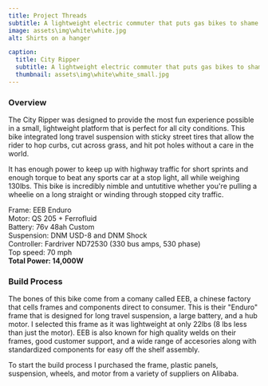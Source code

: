 ```yaml
---
title: Project Threads
subtitle: A lightweight electric commuter that puts gas bikes to shame.
image: assets\img\white\white.jpg
alt: Shirts on a hanger

caption:
  title: City Ripper
  subtitle: A lightweight electric commuter that puts gas bikes to shame.
  thumbnail: assets\img\white\white_small.jpg
---
```

### Overview
The City Ripper was designed to provide the most fun experience possible in a small, lightweight platform that is perfect for all city conditions. This bike integrated long travel suspension with sticky street tires that allow the rider to hop curbs, cut across grass, and hit pot holes without a care in the world. 

It has enough power to keep up with highway traffic for short sprints and enough torque to beat any sports car at a stop light, all while weighing 130lbs. This bike is incredibly nimble and untutitive whether you're pulling a wheelie on a long straight or winding through stopped city traffic. 

Frame: EEB Enduro <br>
Motor: QS 205 + Ferrofluid <br>
Battery: 76v 48ah Custom <br>
Suspension: DNM USD-8 and DNM Shock<br>
Controller: Fardriver ND72530 (330 bus amps, 530 phase)<br>
Top speed: 70 mph<br>
**Total Power: 14,000W**<br>

### Build Process
The bones of this bike come from a comany called EEB, a chinese factory that cells frames and components direct to consumer. This is their "Enduro" frame that is designed for long travel suspension, a large battery, and a hub motor. I selected this frame as it was lightweight at only 22lbs (8 lbs less than just the motor). EEB is also known for high quality welds on their frames, good customer support, and a wide range of accesories along with standardized components for easy off the shelf assembly. 

To start the build process I purchased the frame, plastic panels, suspension, wheels, and motor from a variety of suppliers on Alibaba. 